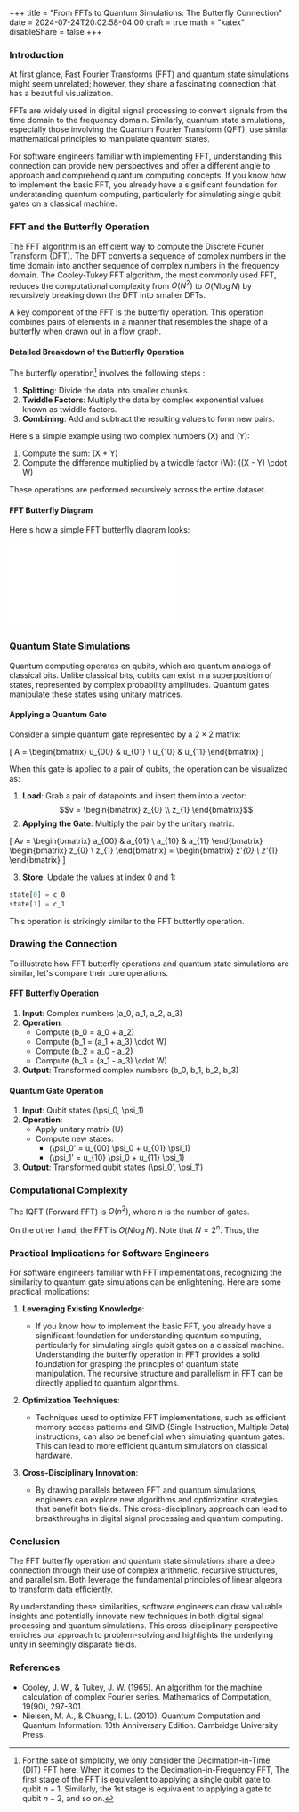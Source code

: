 +++
title = "From FFTs to Quantum Simulations: The Butterfly Connection"
date = 2024-07-24T20:02:58-04:00
draft = true
math = "katex"
disableShare = false
+++

### Introduction

At first glance, Fast Fourier Transforms (FFT) and quantum state simulations might seem unrelated; however, they share a fascinating connection that has a beautiful visualization.

FFTs are widely used in digital signal processing to convert signals from the time domain to the frequency domain. Similarly, quantum state simulations, especially those involving the Quantum Fourier Transform (QFT), use similar mathematical principles to manipulate quantum states.

For software engineers familiar with implementing FFT, understanding this connection can provide new perspectives and offer a different angle to approach and comprehend quantum computing concepts. If you know how to implement the basic FFT, you already have a significant foundation for understanding quantum computing, particularly for simulating single qubit gates on a classical machine.

### FFT and the Butterfly Operation

The FFT algorithm is an efficient way to compute the Discrete Fourier Transform (DFT). The DFT converts a sequence of complex numbers in the time domain into another sequence of complex numbers in the frequency domain. The Cooley-Tukey FFT algorithm, the most commonly used FFT, reduces the computational complexity from $O(N^2)$ to $O(N \log N)$ by recursively breaking down the DFT into smaller DFTs.

A key component of the FFT is the butterfly operation. This operation combines pairs of elements in a manner that resembles the shape of a butterfly when drawn out in a flow graph.

#### Detailed Breakdown of the Butterfly Operation

The butterfly operation[^1] involves the following steps :

1. **Splitting**: Divide the data into smaller chunks.
2. **Twiddle Factors**: Multiply the data by complex exponential values known as twiddle factors.
3. **Combining**: Add and subtract the resulting values to form new pairs.

Here's a simple example using two complex numbers \(X\) and \(Y\):

1. Compute the sum: \(X + Y\)
2. Compute the difference multiplied by a twiddle factor \(W\): \((X - Y) \cdot W\)

These operations are performed recursively across the entire dataset.

#### FFT Butterfly Diagram

Here's how a simple FFT butterfly diagram looks:

![fft](../../fft_butterfly.pdf)

### Quantum State Simulations

Quantum computing operates on qubits, which are quantum analogs of classical bits. Unlike classical bits, qubits can exist in a superposition of states, represented by complex probability amplitudes. Quantum gates manipulate these states using unitary matrices.

#### Applying a Quantum Gate

Consider a simple quantum gate represented by a $2 \times2$ matrix:

\[ A = \begin{bmatrix}
u_{00} & u_{01} \\
u_{10} & u_{11}
\end{bmatrix} \]

When this gate is applied to a pair of qubits, the operation can be visualized as:

1. **Load**: Grab a pair of datapoints and insert them into a vector:
    $$v = \begin{bmatrix} z_{0} \\ z_{1} \end{bmatrix}$$
2. **Applying the Gate**: Multiply the pair by the unitary matrix.

\[ Av = 
\begin{bmatrix}
a_{00} & a_{01} \\
a_{10} & a_{11}
\end{bmatrix} 
\begin{bmatrix} z_{0} \\ z_{1} \end{bmatrix}
= \begin{bmatrix} z'_{0} \\ z'_{1} \end{bmatrix}
\]

3. **Store**: Update the values at index $0$ and $1$:

```python
state[0] = c_0
state[1] = c_1
```


This operation is strikingly similar to the FFT butterfly operation.

### Drawing the Connection

To illustrate how FFT butterfly operations and quantum state simulations are similar, let's compare their core operations.

#### FFT Butterfly Operation

1. **Input**: Complex numbers \(a_0, a_1, a_2, a_3\)
2. **Operation**:
   - Compute \(b_0 = a_0 + a_2\)
   - Compute \(b_1 = (a_1 + a_3) \cdot W\)
   - Compute \(b_2 = a_0 - a_2\)
   - Compute \(b_3 = (a_1 - a_3) \cdot W\)
3. **Output**: Transformed complex numbers \(b_0, b_1, b_2, b_3\)

#### Quantum Gate Operation

1. **Input**: Qubit states \(\psi_0, \psi_1\)
2. **Operation**:
   - Apply unitary matrix \(U\)
   - Compute new states:
     - \(\psi_0' = u_{00} \psi_0 + u_{01} \psi_1\)
     - \(\psi_1' = u_{10} \psi_0 + u_{11} \psi_1\)
3. **Output**: Transformed qubit states \(\psi_0', \psi_1'\)

### Computational Complexity

The IQFT (Forward FFT) is $O(n^2)$, where $n$ is the number of gates.

On the other hand, the FFT is $O(N \log N)$. Note that
$N = 2^n$. Thus, the 

### Practical Implications for Software Engineers

For software engineers familiar with FFT implementations, recognizing the similarity to quantum gate simulations can be enlightening. Here are some practical implications:

1. **Leveraging Existing Knowledge**:
   - If you know how to implement the basic FFT, you already have a significant foundation for understanding quantum computing, particularly for simulating single qubit gates on a classical machine. Understanding the butterfly operation in FFT provides a solid foundation for grasping the principles of quantum state manipulation. The recursive structure and parallelism in FFT can be directly applied to quantum algorithms.

2. **Optimization Techniques**:
   - Techniques used to optimize FFT implementations, such as efficient memory access patterns and SIMD (Single Instruction, Multiple Data) instructions, can also be beneficial when simulating quantum gates. This can lead to more efficient quantum simulators on classical hardware.

3. **Cross-Disciplinary Innovation**:
   - By drawing parallels between FFT and quantum simulations, engineers can explore new algorithms and optimization strategies that benefit both fields. This cross-disciplinary approach can lead to breakthroughs in digital signal processing and quantum computing.

### Conclusion

The FFT butterfly operation and quantum state simulations share a deep connection through their use of complex arithmetic, recursive structures, and parallelism. Both leverage the fundamental principles of linear algebra to transform data efficiently.

By understanding these similarities, software engineers can draw valuable insights and potentially innovate new techniques in both digital signal processing and quantum simulations. This cross-disciplinary perspective enriches our approach to problem-solving and highlights the underlying unity in seemingly disparate fields.

### References

- Cooley, J. W., & Tukey, J. W. (1965). An algorithm for the machine calculation of complex Fourier series. Mathematics of Computation, 19(90), 297-301.
- Nielsen, M. A., & Chuang, I. L. (2010). Quantum Computation and Quantum Information: 10th Anniversary Edition. Cambridge University Press.

[^1]: For the sake of simplicity, we only consider the Decimation-in-Time (DIT) FFT here. When it comes to the Decimation-in-Frequency FFT, The first stage of the FFT is equivalent
to applying a single qubit gate to qubit $n-1$. Similarly, the 1st stage is equivalent to applying a gate to qubit $n-2$, and so on.